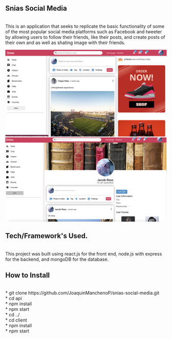 ## Snias Social Media
<br/>
This is an application that seeks to replicate the basic functionality of some of the most popular social media platforms such as Facebook and tweeter by allowing users to follow their friends, like their posts, and create posts of their own and as well as shating image with their friends.
<br/>


![Alt text](/screenshot1.png?raw=true "Screenshot1")
<br/>
![Alt text](/screenshot2.png?raw=true "Screenshot2")



## Tech/Framework's Used.
<br/>
This project was built using react.js for the front end, node.js with express for the backend, and mongoDB for the database.

## How to Install
<br/>
* git clone https://github.com/JoaquinManchenoP/snias-social-media.git
<br/>
* cd api
<br/>
* npm install
<br/>
* npm start
<br/>
* cd ../
<br/>
* cd client 
<br/>
* npm install
<br/>
* npm start
<br/>
